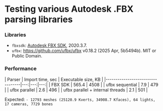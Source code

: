 # Testing various Autodesk .FBX parsing libraries

### Libraries

* `fbxsdk`: [Autodesk FBX SDK](https://aps.autodesk.com/developer/overview/fbx-sdk), 2020.3.7.
* `ufbx`: https://github.com/ufbx/ufbx v0.18.2 (2025 Apr, 5b5494b). MIT or Public Domain.


### Performance

| Parser                           | Import time, sec | Executable size, KB |
|----------------------------------|---:|---:|---:|
| FBX SDK                          | 565.4 | 4508 |
| ufbx sequential                  |   7.9 | 479 |
| ufbx parallel                    |   2.6 | 496 |
| ufbx parallel + internal threads |   2.1 | 501 |

Expected: `- 12793 meshes (25120.9 Kverts, 34908.7 Kfaces), 64 lights, 17 cameras, 7729 bones`
